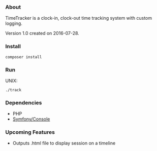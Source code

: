 ### About 

TimeTracker is a clock-in, clock-out time tracking system with custom logging.

Version 1.0 created on 2016-07-28.

### Install

```shell
composer install
```

### Run

UNIX:
```shell
./track
```

### Dependencies

* PHP
* [Symfony/Console](https://github.com/symfony/console)

### Upcoming Features
* Outputs .html file to display session on a timeline
